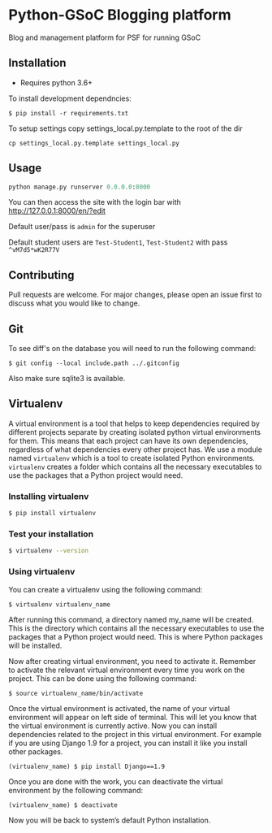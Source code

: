 # Python-GSoC Blogging platform

Blog and management platform for PSF for running GSoC

## Installation

- Requires python 3.6+

To install development dependncies:

```
$ pip install -r requirements.txt
```

To setup settings copy settings_local.py.template to the root of the dir
```
cp settings_local.py.template settings_local.py
```

## Usage

```python
python manage.py runserver 0.0.0.0:8000
```

You can then access the site with the login bar with http://127.0.0.1:8000/en/?edit

Default user/pass is `admin` for the superuser

Default student users are `Test-Student1`, `Test-Student2` with pass `^vM7d5*wK2R77V`

## Contributing
Pull requests are welcome. For major changes, please open an issue first to discuss what you would like to change.

## Git

To see diff's on the database you will need to run the following command:
```
$ git config --local include.path ../.gitconfig
```
Also make sure sqlite3 is available.

## Virtualenv

A virtual environment is a tool that helps to keep dependencies required by different projects separate by creating isolated python virtual environments for them. This means that each project can have its own dependencies, regardless of what dependencies every other project has. We use a module named `virtualenv` which is a tool to create isolated Python environments. `virtualenv` creates a folder which contains all the necessary executables to use the packages that a Python project would need.

### Installing virtualenv

```bash
$ pip install virtualenv
```

### Test your installation

```bash
$ virtualenv --version
```

### Using virtualenv

You can create a virtualenv using the following command:

```bash
$ virtualenv virtualenv_name
```

After running this command, a directory named my_name will be created. This is the directory which contains all the necessary executables to use the packages that a Python project would need. This is where Python packages will be installed.

Now after creating virtual environment, you need to activate it. Remember to activate the relevant virtual environment every time you work on the project. This can be done using the following command:

```
$ source virtualenv_name/bin/activate
```

Once the virtual environment is activated, the name of your virtual environment will appear on left side of terminal. This will let you know that the virtual environment is currently active.
Now you can install dependencies related to the project in this virtual environment. For example if you are using Django 1.9 for a project, you can install it like you install other packages.

```
(virtualenv_name) $ pip install Django==1.9
```

Once you are done with the work, you can deactivate the virtual environment by the following command:

```
(virtualenv_name) $ deactivate
```

Now you will be back to system’s default Python installation.



